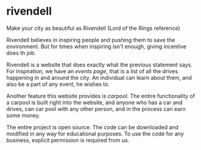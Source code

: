 rivendell
=========

 Make your city as beautiful as Rivendell (Lord of the Rings reference)

Rivendell believes in inspiring people and pushing them to save the environment. But for times when inspiring isn't enough, giving incentive does th job. 

Rivendell is a website that does exactly what the previous statement says.
For inspiration, we have an *events page*, that is a list of all the drives happening in and around the city. An individual can learn about them, and also be a part of any event, he wishes to.

Another feature this website provides is *carpool*.
The entire functionality of a carpool is built right into the website, and anyone who has a car and drives, can car pool with any other person, and in the process can earn some money.

The entire project is open source. The code can be downloaded and modified in any way for educational purposes. To use the code for any business, explicit permission is required from us.
